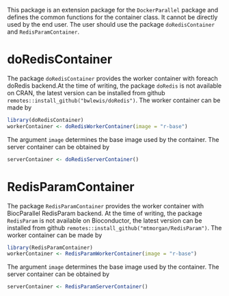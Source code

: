 This package is an extension package for the `DockerParallel` package and defines the common functions for the container class. It cannot be directly used by the end user. The user should use the package `doRedisContainer` and `RedisParamContainer`.

# doRedisContainer
The package `doRedisContainer` provides the worker container with foreach doRedis backend.At the time of writing, the package `doRedis` is not available on CRAN, the latest version can be installed from github `remotes::install_github("bwlewis/doRedis")`. The worker container can be made by

```r
library(doRedisContainer)
workerContainer <- doRedisWorkerContainer(image = "r-base")
```
The argument `image` determines the base image used by the container. The server container can be obtained by

```r
serverContainer <- doRedisServerContainer()
```

# RedisParamContainer
The package `RedisParamContainer` provides the worker container with BiocParallel RedisParam backend. At the time of writing, the package `RedisParam` is not available on Bioconductor, the latest version can be installed from github `remotes::install_github("mtmorgan/RedisParam")`. The worker container can be made by

```r
library(RedisParamContainer)
workerContainer <- RedisParamWorkerContainer(image = "r-base")
```
The argument `image` determines the base image used by the container. The server container can be obtained by

```r
serverContainer <- RedisParamServerContainer()
```

